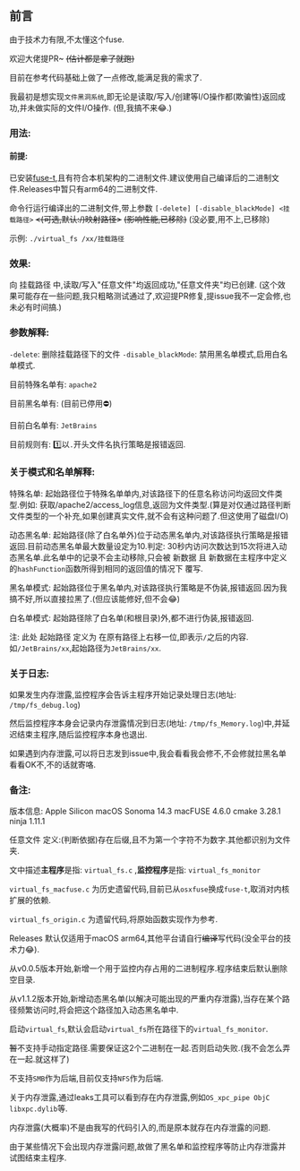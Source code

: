 ## 前言

由于技术力有限,不太懂这个fuse.

欢迎大佬提PR~  ~~(估计都是拿了就跑)~~

目前在参考代码基础上做了一点修改,能满足我的需求了.

我最初是想实现`文件黑洞系统`,即无论是读取/写入/创建等I/O操作都(欺骗性)返回成功,并未做实际的文件I/O操作. (但,我搞不来😂.)

### 用法:

#### 前提:

已安装[fuse-t](https://github.com/macos-fuse-t/fuse-t),且有符合本机架构的二进制文件.建议使用自己编译后的二进制文件.Releases中暂只有arm64的二进制文件.

命令行运行编译出的二进制文件,带上参数 `[-delete] [-disable_blackMode] <挂载路径>`  ~~<(可选,默认:/)映射路径>~~ ~~(影响性能,已移除)~~ (没必要,用不上,已移除)

示例: `./virtual_fs /xx/挂载路径`

### 效果: 

向 挂载路径 中,读取/写入"任意文件"均返回成功,"任意文件夹"均已创建. (这个效果可能存在一些问题,我只粗略测试通过了,欢迎提PR修复,提issue我不一定会修,也未必有时间搞.)

### 参数解释: 

`-delete`: 删除挂载路径下的文件 `-disable_blackMode`: 禁用黑名单模式,启用白名单模式.

目前特殊名单有: `apache2`

目前黑名单有: (目前已停用⛔️)

目前白名单有: `JetBrains`

目前规则有: 1️⃣以`.`开头文件名执行策略是报错返回.

### 关于模式和名单解释: 

特殊名单: 起始路径位于特殊名单单内,对该路径下的任意名称访问均返回文件类型.例如: 获取/apache2/access_log信息,返回为文件类型.(算是对仅通过路径判断文件类型的一个补充,如果创建真实文件,就不会有这种问题了.但这使用了磁盘I/O)

动态黑名单: 起始路径(除了白名单外)位于动态黑名单内,对该路径执行策略是报错返回.目前动态黑名单最大数量设定为10.判定: 30秒内访问次数达到15次将进入动态黑名单.此名单中的记录不会主动移除,只会被 新数据 且 新数据在主程序中定义的`hashFunction`函数所得到相同的返回值的情况下 覆写.

黑名单模式: 起始路径位于黑名单内,对该路径执行策略是不伪装,报错返回.因为我搞不好,所以直接拉黑了.(但应该能修好,但不会😂)

白名单模式: 起始路径除了白名单(和根目录)外,都不进行伪装,报错返回.

注: 此处 起始路径 定义为 在原有路径上右移一位,即表示`/`之后的内容.如`/JetBrains/xx`,起始路径为`JetBrains/xx`.

### 关于日志:

如果发生内存泄露,监控程序会告诉主程序开始记录处理日志(地址: `/tmp/fs_debug.log`)

然后监控程序本身会记录内存泄露情况到日志(地址: `/tmp/fs_Memory.log`)中,并延迟结束主程序,随后监控程序本身也退出.

如果遇到内存泄露,可以将日志发到issue中,我会看看我会修不,不会修就拉黑名单看看OK不,不的话就寄咯.

### 备注: 

版本信息: Apple Silicon macOS Sonoma 14.3 macFUSE 4.6.0 cmake 3.28.1 ninja 1.11.1

任意文件 定义:(判断依据)存在后缀,且不为第一个字符不为数字.其他都识别为文件夹. 

文中描述**主程序**是指: `virtual_fs.c` ,**监控程序**是指: `virtual_fs_monitor`

`virtual_fs_macfuse.c` 为历史遗留代码,目前已从`osxfuse`换成`fuse-t`,取消对内核扩展的依赖.

`virtual_fs_origin.c` 为遗留代码,将原始函数实现作为参考.

Releases 默认仅适用于macOS arm64,其他平台请自行~~编译~~写代码(没全平台的技术力😂).

从v0.0.5版本开始,新增一个用于监控内存占用的二进制程序.程序结束后默认删除空目录.

从v1.1.2版本开始,新增动态黑名单(以解决可能出现的严重内存泄露),当存在某个路径频繁访问时,将会把这个路径加入动态黑名单中.

启动`virtual_fs`,默认会启动`virtual_fs`所在路径下的`virtual_fs_monitor`.

~~暂~~不支持手动指定路径.需要保证这2个二进制在一起.否则启动失败.(我不会怎么弄在一起.就这样了)

不支持`SMB`作为后端,目前仅支持`NFS`作为后端.

关于内存泄露,通过leaks工具可以看到存在内存泄露,例如`OS_xpc_pipe ObjC libxpc.dylib`等.

内存泄露(大概率)不是由我写的代码引入的,而是原本就存在内存泄露的问题.

由于某些情况下会出现内存泄露问题,故做了黑名单和监控程序等防止内存泄露并试图结束主程序.
